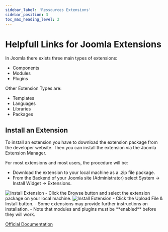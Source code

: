 ```yaml
---
sidebar_label: 'Ressources Extensions'
sidebar_position: 3
toc_max_heading_level: 2
---
```


# Helpfull Links for Joomla Extensions

In Joomla there exists three main types of extensions:
- Components
- Modules
- Plugins

Other Extension Types are:
- Templates
- Languages
- Libraries
- Packages

## Install an Extension

To install an extension you have to download the extension package from the developer website. Then you can install the extension via the Joomla Extension Manager.

For most extensions and most users, the procedure will be:

- Download the extension to your local machine as a .zip file package. 
- From the Backend of your Joomla site (Administrator) select System → Install Widget → Extensions.
<img src="/img/general/install_ext_j4.png" alt="Install Extension" className="bordered" />
- Click the Browse button and select the extension package on your local machine.
  <img src="/img/general/browse_file.png" alt="Install Extension" className="bordered" />
- Click the Upload File & Install button. 
- Some extensions may provide further instructions on installation. 
- Note that modules and plugins must be **enabled** before they will work.

[Official Documentation](https://docs.joomla.org/Installing_an_extension)